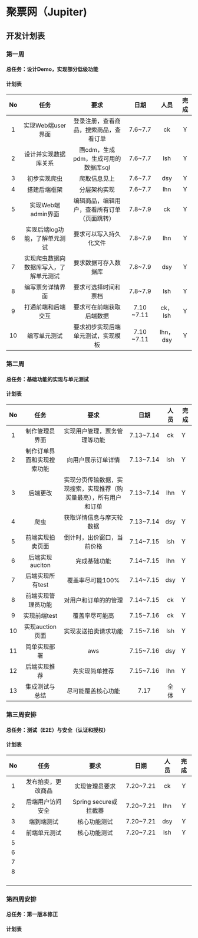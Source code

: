 # 聚票网（Jupiter)

## 开发计划表

### 第一周

#### 总任务：设计Demo，实现部分低级功能

#### 计划表

|  No  |                  任务                  |                     要求                     |    日期    |   人员   | 完成 |
| :--: | :------------------------------------: | :------------------------------------------: | :--------: | :------: | :--: |
|  1   |           实现Web端user界面            |    登录注册，查看商品，搜索商品，查看订单    |  7.6~7.7   |    ck    |  Y   |
|  2   |          设计并实现数据库关系          |     画cdm，生成pdm，生成可用的数据库sql      |  7.6~7.7   |   lsh    |  Y   |
|  3   |              初步实现爬虫              |                 爬取信息见上                 |  7.6~7.7   |   dsy    |  Y   |
|  4   |              搭建后端框架              |                 分层架构实现                 |  7.6~7.7   |   lhn    |  Y   |
|  5   |           实现Web端admin界面           | 编辑商品，编辑用户，查看所有订单（页面跳转） |  7.8~7.9   |    ck    |  Y   |
|  6   |     实现后端log功能，了解单元测试      |            要求可以写入持久化文件            |  7.8~7.9   |   lhn    |  Y   |
|  7   | 实现爬虫数据向数据库写入，了解单元测试 |             要求数据可存入数据库             |  7.8~7.9   |   dsy    |  Y   |
|  8   |            编写票务详情界面            |             要求可选择时间和票档             |  7.8~7.9   |   lsh    |  Y   |
|  9   |           打通前端和后端交互           |           要求可在前端获取后端数据           | 7.10 ~7.11 | ck，lsh  |  Y   |
|  10  |              编写单元测试              |      要求初步实现后端单元测试，实现模板      | 7.10 ~7.11 | lhn，dsy |  Y   |

### 第二周

#### 总任务：基础功能的实现与单元测试

#### 计划表

|  No  |            任务            |                             要求                             |   日期    | 人员 | 完成 |
| :--: | :------------------------: | :----------------------------------------------------------: | :-------: | :--: | ---- |
|  1   |       制作管理员界面       |                 实现用户管理，票务管理等功能                 | 7.13~7.14 |  ck  | Y    |
|  2   | 制作订单界面和实现搜索功能 |                      向用户展示订单详情                      | 7.13~7.14 | lsh  | Y    |
|  3   |          后端更改          | 实现分页传输数据，实现搜索，实现推荐（购买量最高），所有用户和订单 | 7.13~7.14 | lhn  | Y    |
|  4   |            爬虫            |                   获取详情信息与摩天轮数据                   | 7.13~7.14 | dsy  | Y    |
|  5   |      前端实现拍卖页面      |                  倒计时，出价窗口，当前价格                  | 7.14~7.15 | lsh  | Y    |
|  6   |      后端实现auciton       |                         完成基础功能                         | 7.14~7.15 | lhn  | Y    |
|  7   |      后端实现所有test      |                       覆盖率尽可能100%                       | 7.14~7.15 | dsy  | Y    |
|  8   |     前端实现管理员功能     |                     对用户和订单的的管理                     | 7.14~7.15 |  ck  | Y    |
|  9   |        实现前端test        |                        覆盖率尽可能高                        | 7.15~7.16 |  ck  | Y    |
|  10  |      实现auction页面       |                     实现发送拍卖请求功能                     | 7.15~7.16 | lsh  | Y    |
|  11  |        简单实现部署        |                             aws                              | 7.15~7.16 | dsy  | Y    |
|  12  |        后端实现推荐        |                        先实现简单推荐                        | 7.15~7.16 | lhn  | Y    |
|  13  |       集成测试与总结       |                      尽可能覆盖核心功能                      |   7.17    | 全体 | Y    |

### 第三周安排

#### 总任务：测试（E2E）与安全（认证和授权）

#### 计划表

|  No  |        任务        |         要求          |   日期    | 人员 | 完成 |
| :--: | :----------------: | :-------------------: | :-------: | :--: | :--: |
|  1   | 发布拍卖，更改商品 |    实现管理员要求     | 7.20~7.21 |  ck  |  Y   |
|  2   |  后端用户访问安全  | Spring secure或拦截器 | 7.20~7.21 | lhn  |  Y   |
|  3   |     端到端测试     |     核心功能测试      | 7.20~7.21 | dsy  |  Y   |
|  4   |    前端单元测试    |     核心功能测试      | 7.20~7.21 | lsh  |  Y   |
|  5   |                    |                       |           |      |      |
|  6   |                    |                       |           |      |      |
|  7   |                    |                       |           |      |      |
|  8   |                    |                       |           |      |      |
|      |                    |                       |           |      |      |
|      |                    |                       |           |      |      |
|      |                    |                       |           |      |      |
|      |                    |                       |           |      |      |

### 第四周安排

#### 总任务：第一版本修正

#### 计划表